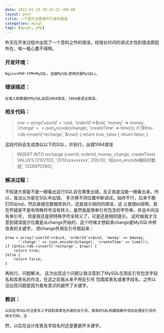 ```yaml
--- 
date: 2012-01-19 19:16:22 +08:00
layout: post
title: 一个因不注意细节引发的错误
categories: mysql
tags: [mysql, php]
---
```

昨天在开发过程中出现了一个意料之外的错误，经很长时间的调试才找到错误原因所在，唉～粗心要不得啊。

### 开发环境：
    Nginx+PHP-FPM+MySQL，连接MySQL使用的是MySQLi。

### 错误描述：
    在插入新数据时MySQL返回1064错误，1064是语法错误。

### 相关代码：

>$row = array('userId'=>$uid, 'orderId'=>$oid, 'money' => $money,
>      'change' => json_encode($change), 'createTime' => time());
>if ($this->db->insert('recharge', $row)) {
>    return true;
>}else {
>    return false;
>}

这段代码会生成类似以下的SQL，并执行，出错1064错误

>INSERT INTO recharge (userId, orderId, money, change, createTime)
>VALUES (2102103, '2012xxxxxxxxx', 200.00, '经json_encode编码的数组', 1326970280);

### 解决过程：

不知道大家能不能一眼看出这行SQL会在哪里出错，反正我是没能一眼看出来，所以，我没认为是在SQL中出错。
多次换不同位置中断调试，始终不行，后来干脆打印出sql，然后直接在数据库执行，还是提示相同的错误，这
让我很纠结啊，我在怀疑是不是有特殊符号没有转义，虽然我是用单引号包含的字符串，并且中间没有单引号，
但是我还是把特殊字符全转义了，可是还是相同提示。
    这时候我才注意到错误提示位置是从change开始的，这个时候才想起来change是MySQL中修改表的关键字，
把change外用反引号框起来：
```
$row = array('userId'=>$uid, 'orderId'=>$oid, 'money' => $money,
      '`change`' => json_encode($change), 'createTime' => time());
if ($this->db->insert('recharge', $row)) {
    return true;
}else {
    return false;
}
```
再执行，问题解决。
    这次出现这个问题让我注意到了MySQL在用反引号包含字段名和库表名的作法，在这之前我从来不用反引号
包围库表名或者字段名，之所以没出现问题是因为我有意识的避开了关键字。

### 教训：
    以后在写SQL时注意写上字段和库表名外面的反引号，类库的SQL构建函数中添加处理反引号的相关代码。当
然，以后在设计库表及字段名时还是要避开关键字。
